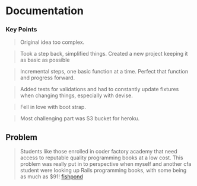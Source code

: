 # Documentation

### Key Points
> Original idea too complex.

> Took a step back, simplified things. Created a new project keeping it as basic as possible

> Incremental steps, one basic function at a time. Perfect that function and progress forward.

> Added tests for validations and had to constantly update fixtures when changing things, especially with devise.

> Fell in love with boot strap.

> Most challenging part was S3 bucket for heroku.


## Problem
> Students like those enrolled in coder factory academy that need access to reputable quality programming books at a low cost. This problem was really put in to perspective when myself and another cfa student were looking up Rails programming books, with some being as much as $91!
[fishpond](references/fishpond.jpg)
